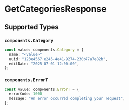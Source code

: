 # GetCategoriesResponse


## Supported Types

### `components.Category`

```typescript
const value: components.Category = {
  name: "<value>",
  uuid: "123e4567-e245-4e41-9274-230b77a7e82b",
  editDate: "2025-07-01 12:00:00",
};
```

### `components.ErrorT`

```typescript
const value: components.ErrorT = {
  errorCode: 1000,
  message: "An error occurred completing your request",
};
```

